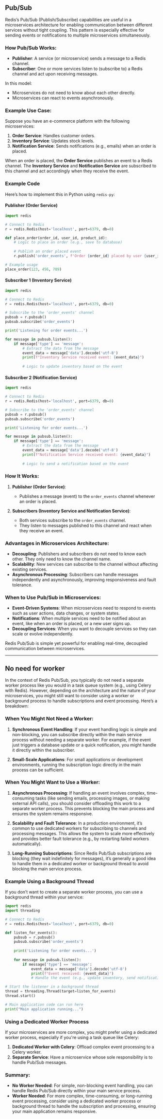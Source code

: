 
```toc
```

## Pub/Sub

Redis’s Pub/Sub (Publish/Subscribe) capabilities are useful in a microservices architecture for enabling communication between different services without tight coupling. This pattern is especially effective for sending events or notifications to multiple microservices simultaneously.

### How Pub/Sub Works:
- **Publisher**: A service (or microservice) sends a message to a Redis channel.
- **Subscriber**: One or more services listen to (subscribe to) a Redis channel and act upon receiving messages.

In this model:
- Microservices do not need to know about each other directly.
- Microservices can react to events asynchronously.

### Example Use Case:
Suppose you have an e-commerce platform with the following microservices:
1. **Order Service**: Handles customer orders.
2. **Inventory Service**: Updates stock levels.
3. **Notification Service**: Sends notifications (e.g., emails) when an order is placed.

When an order is placed, the **Order Service** publishes an event to a Redis channel. The **Inventory Service** and **Notification Service** are subscribed to this channel and act accordingly when they receive the event.

### Example Code

Here’s how to implement this in Python using `redis-py`:

#### Publisher (Order Service)
```python
import redis

# Connect to Redis
r = redis.Redis(host='localhost', port=6379, db=0)

def place_order(order_id, user_id, product_id):
    # Logic to place an order (e.g., save to database)
    
    # Publish an order placed event
    r.publish('order_events', f'Order {order_id} placed by user {user_id} for product {product_id}')

# Example usage
place_order(123, 456, 789)
```

#### Subscriber 1 (Inventory Service)
```python
import redis

# Connect to Redis
r = redis.Redis(host='localhost', port=6379, db=0)

# Subscribe to the 'order_events' channel
pubsub = r.pubsub()
pubsub.subscribe('order_events')

print('Listening for order events...')

for message in pubsub.listen():
    if message['type'] == 'message':
        # Extract the data from the message
        event_data = message['data'].decode('utf-8')
        print(f"Inventory Service received event: {event_data}")
        
        # Logic to update inventory based on the event
```

#### Subscriber 2 (Notification Service)
```python
import redis

# Connect to Redis
r = redis.Redis(host='localhost', port=6379, db=0)

# Subscribe to the 'order_events' channel
pubsub = r.pubsub()
pubsub.subscribe('order_events')

print('Listening for order events...')

for message in pubsub.listen():
    if message['type'] == 'message':
        # Extract the data from the message
        event_data = message['data'].decode('utf-8')
        print(f"Notification Service received event: {event_data}")
        
        # Logic to send a notification based on the event
```

### How It Works:
1. **Publisher (Order Service)**: 
   - Publishes a message (event) to the `order_events` channel whenever an order is placed.
   
2. **Subscribers (Inventory Service and Notification Service)**:
   - Both services subscribe to the `order_events` channel.
   - They listen to messages published to this channel and react when they receive an event.

### Advantages in Microservices Architecture:
- **Decoupling**: Publishers and subscribers do not need to know each other. They only need to know the channel name.
- **Scalability**: New services can subscribe to the channel without affecting existing services.
- **Asynchronous Processing**: Subscribers can handle messages independently and asynchronously, improving responsiveness and fault tolerance.

### When to Use Pub/Sub in Microservices:
- **Event-Driven Systems**: When microservices need to respond to events such as user actions, data changes, or system states.
- **Notifications**: When multiple services need to be notified about an event, like when an order is placed, or a new user signs up.
- **Decoupling Services**: When you want to decouple services so they can scale or evolve independently.

Redis Pub/Sub is simple yet powerful for enabling real-time, decoupled communication between microservices.

---

## No need for worker

In the context of Redis Pub/Sub, you typically do not need a separate worker process like you would in a task queue system (e.g., using Celery with Redis). However, depending on the architecture and the nature of your microservices, you might still want to consider using a worker or background process to handle subscriptions and event processing. Here’s a breakdown:

### When You Might Not Need a Worker:
1. **Synchronous Event Handling**: If your event handling logic is simple and non-blocking, you can subscribe directly within the main service process without needing a separate worker. For example, if the event just triggers a database update or a quick notification, you might handle it directly within the subscriber.

2. **Small-Scale Applications**: For small applications or development environments, running the subscription logic directly in the main process can be sufficient.

### When You Might Want to Use a Worker:
1. **Asynchronous Processing**: If handling an event involves complex, time-consuming tasks (like sending emails, processing images, or making external API calls), you should consider offloading this work to a separate worker process. This prevents blocking the main process and ensures the system remains responsive.

2. **Scalability and Fault Tolerance**: In a production environment, it’s common to use dedicated workers for subscribing to channels and processing messages. This allows the system to scale more effectively and provides better fault tolerance (e.g., by restarting failed workers automatically).

3. **Long-Running Subscriptions**: Since Redis Pub/Sub subscriptions are blocking (they wait indefinitely for messages), it’s generally a good idea to handle them in a dedicated worker or background thread to avoid blocking the main service process.

### Example Using a Background Thread

If you don’t want to create a separate worker process, you can use a background thread within your service:

```python
import redis
import threading

# Connect to Redis
r = redis.Redis(host='localhost', port=6379, db=0)

def listen_for_events():
    pubsub = r.pubsub()
    pubsub.subscribe('order_events')
    
    print('Listening for order events...')
    
    for message in pubsub.listen():
        if message['type'] == 'message':
            event_data = message['data'].decode('utf-8')
            print(f"Event received: {event_data}")
            # Handle the event (e.g., update inventory, send notification)

# Start the listener in a background thread
thread = threading.Thread(target=listen_for_events)
thread.start()

# Main application code can run here
print("Main application running...")
```

### Using a Dedicated Worker Process
If your microservices are more complex, you might prefer using a dedicated worker process, especially if you're using a task queue like Celery:

1. **Dedicated Worker with Celery**: Offload complex event processing to a Celery worker.
2. **Separate Service**: Have a microservice whose sole responsibility is to handle Pub/Sub messages.

### Summary:
- **No Worker Needed**: For simple, non-blocking event handling, you can handle Redis Pub/Sub directly within your main service process.
- **Worker Needed**: For more complex, time-consuming, or long-running event processing, consider using a dedicated worker process or background thread to handle the subscription and processing, ensuring your main application remains responsive.